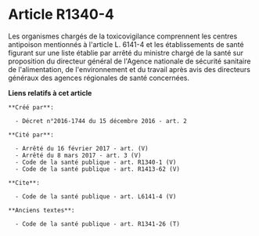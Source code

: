# Article R1340-4

Les organismes chargés de la toxicovigilance comprennent les centres antipoison mentionnés à l'article L. 6141-4 et les
établissements de santé figurant sur une liste établie par arrêté du ministre chargé de la santé sur proposition du directeur
général de l'Agence nationale de sécurité sanitaire de l'alimentation, de l'environnement et du travail après avis des
directeurs généraux des agences régionales de santé concernées.

**Liens relatifs à cet article**

	**Créé par**:

	  - Décret n°2016-1744 du 15 décembre 2016 - art. 2

	**Cité par**:

	  - Arrêté du 16 février 2017 - art. (V)
	  - Arrêté du 8 mars 2017 - art. 3 (V)
	  - Code de la santé publique - art. R1340-1 (V)
	  - Code de la santé publique - art. R1413-62 (V)

	**Cite**:

	  - Code de la santé publique - art. L6141-4 (V)

	**Anciens textes**:

	  - Code de la santé publique - art. R1341-26 (T)
